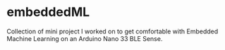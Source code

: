# embeddedML
Collection of mini project I worked on to get comfortable with Embedded Machine Learning on an Arduino Nano 33 BLE Sense.
